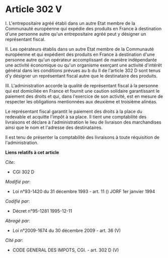 # Article 302 V

I. L'entrepositaire agréé établi dans un autre Etat membre de la Communauté européenne qui expédie des produits en France à
destination d'une personne autre qu'un entrepositaire agréé peut y désigner un représentant fiscal.

II. Les opérateurs établis dans un autre Etat membre de la Communauté européenne et qui expédient des produits en France à
destination d'une personne autre qu'un opérateur accomplissant de manière indépendante une activité économique ou qu'un
organisme exerçant une activité d'intérêt général dans les conditions prévues au b du II de l'article 302 D sont tenus d'y
désigner un représentant fiscal autre que le destinataire des produits.

III. L'administration accorde la qualité de représentant fiscal à la personne qui est domiciliée en France et fournit une
caution solidaire garantissant le paiement des droits et qui, dans l'exercice de son activité, est en mesure de respecter les
obligations mentionnées aux deuxième et troisième alinéas.

Le représentant fiscal garantit le paiement des droits à la place du redevable et acquitte l'impôt à sa place. Il tient une
comptabilité des livraisons et déclare à l'administration le lieu de livraison des marchandises ainsi que le nom et l'adresse
des destinataires.

Il est tenu de présenter la comptabilité des livraisons à toute réquisition de l'administration.

**Liens relatifs à cet article**

_Cite_:

  - CGI 302 D

_Modifié par_:

  - Loi n°93-1420 du 31 décembre 1993 - art. 11 () JORF 1er janvier 1994

_Codifié par_:

  - Décret n°95-1281 1995-12-11

_Abrogé par_:

  - Loi n°2009-1674 du 30 décembre 2009 - art. 36 (V)

_Cité par_:

  - CODE GENERAL DES IMPOTS, CGI. - art. 302 D (V)
